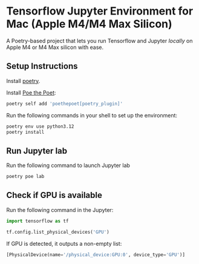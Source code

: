# Tensorflow Jupyter Environment for Mac (Apple M4/M4 Max Silicon)

A Poetry-based project that lets you run Tensorflow and Jupyter *locally* on Apple M4 or M4 Max silicon with ease.

## Setup Instructions

Install [poetry](https://python-poetry.org/docs/#installing-with-the-official-installer).

Install [Poe the Poet](https://poethepoet.natn.io/installation.html):
```bash
poetry self add 'poethepoet[poetry_plugin]'
```

Run the following commands in your shell to set up the environment:

```bash
poetry env use python3.12
poetry install
```


## Run Jupyter lab

Run the following command to launch Jupyter lab
```bash
poetry poe lab
```

## Check if GPU is available
Run the following command in the Jupyter:
```python
import tensorflow as tf

tf.config.list_physical_devices('GPU')
```
If GPU is detected, it outputs a non-empty list:
```python
[PhysicalDevice(name='/physical_device:GPU:0', device_type='GPU')]
```
